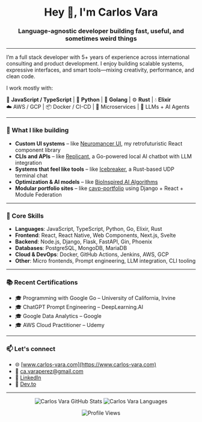 <h1 align="center">Hey 👋, I'm Carlos Vara</h1>
<h3 align="center">Language-agnostic developer building fast, useful, and sometimes weird things</h3>

---

I’m a full stack developer with 5+ years of experience across international consulting and product development. I enjoy building scalable systems, expressive interfaces, and smart tools—mixing creativity, performance, and clean code.

I work mostly with:

🧠 **JavaScript / TypeScript** | 🐍 **Python** | 🦫 **Golang** | ⚙️ **Rust** | 💧 **Elixir**  
☁️ AWS / GCP | 📦 Docker / CI-CD | 🧩 Microservices | 🧠 LLMs + AI Agents

---

### 🔧 What I like building

- **Custom UI systems** – like [Neuromancer UI](https://github.com/the-eternal-newbie/neuromancer-ui), my retrofuturistic React component library
- **CLIs and APIs** – like [Replicant](https://github.com/the-eternal-newbie/replicant), a Go-powered local AI chatbot with LLM integration
- **Systems that feel like tools** – like [Icebreaker](https://github.com/the-eternal-newbie/icebreaker), a Rust-based UDP terminal chat
- **Optimization & AI models** – like [BioInspired AI Algorithms](https://github.com/the-eternal-newbie/bioinspired-ai-algorithms)
- **Modular portfolio sites** – like [cavp-portfolio](https://github.com/the-eternal-newbie/cavp-portfolio) using Django + React + Module Federation

---

### 🧰 Core Skills

- **Languages**: JavaScript, TypeScript, Python, Go, Elixir, Rust  
- **Frontend**: React, React Native, Web Components, Next.js, Svelte  
- **Backend**: Node.js, Django, Flask, FastAPI, Gin, Phoenix  
- **Databases**: PostgreSQL, MongoDB, MariaDB  
- **Cloud & DevOps**: Docker, GitHub Actions, Jenkins, AWS, GCP  
- **Other**: Micro frontends, Prompt engineering, LLM integration, CLI tooling  

---

### 📚 Recent Certifications

- 🎓 Programming with Google Go – University of California, Irvine  
- 🎓 ChatGPT Prompt Engineering – DeepLearning.AI  
- 🎓 Google Data Analytics – Google  
- 🎓 AWS Cloud Practitioner – Udemy  

---

### 📫 Let's connect

- 🌐 [www.carlos-vara.com](https://www.carlos-vara.com)  
- 📧 ca.varaperez@gmail.com  
- 💼 [LinkedIn](https://linkedin.com/in/carlos-vara)  
- 🧪 [Dev.to](https://dev.to/carlosvp)

---

<div align="center">
  <img src="https://github-readme-stats.vercel.app/api?username=the-eternal-newbie&show_icons=true&theme=default" alt="Carlos Vara GitHub Stats" />
  <img src="https://github-readme-stats.vercel.app/api/top-langs/?username=the-eternal-newbie&layout=compact&langs_count=10" alt="Carlos Vara Languages" />
</div>

<p align="center">
  <img src="https://komarev.com/ghpvc/?username=the-eternal-newbie&label=Profile%20views&color=0e75b6&style=flat" alt="Profile Views" />
</p>
